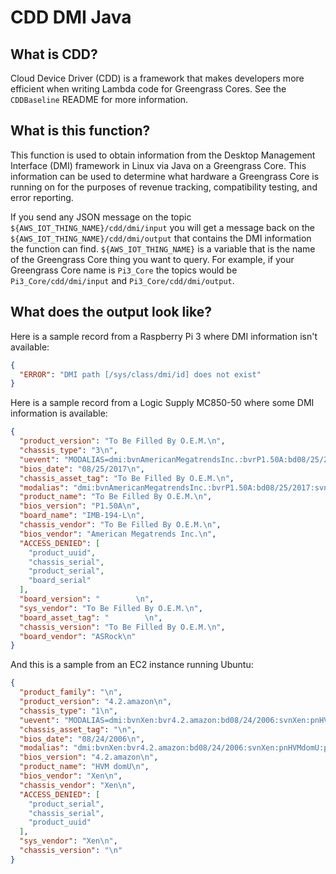 # CDD DMI Java

## What is CDD?

Cloud Device Driver (CDD) is a framework that makes developers more efficient when writing Lambda
code for Greengrass Cores.  See the `CDDBaseline` README for more information.

## What is this function?

This function is used to obtain information from the Desktop Management Interface (DMI) framework
in Linux via Java on a Greengrass Core.  This information can be used to determine what hardware
a Greengrass Core is running on for the purposes of revenue tracking, compatibility testing, and
error reporting.

If you send any JSON message on the topic `${AWS_IOT_THING_NAME}/cdd/dmi/input` you will get a
message back on the `${AWS_IOT_THING_NAME}/cdd/dmi/output` that contains the DMI information the
function can find.  `${AWS_IOT_THING_NAME}` is a variable that is the name of the Greengrass Core
thing you want to query.  For example, if your Greengrass Core name is `Pi3_Core` the topics
would be `Pi3_Core/cdd/dmi/input` and `Pi3_Core/cdd/dmi/output`.

## What does the output look like?

Here is a sample record from a Raspberry Pi 3 where DMI information isn't available:

```json
{
  "ERROR": "DMI path [/sys/class/dmi/id] does not exist"
}
```

Here is a sample record from a Logic Supply MC850-50 where some DMI information is available:

```json
{
  "product_version": "To Be Filled By O.E.M.\n",
  "chassis_type": "3\n",
  "uevent": "MODALIAS=dmi:bvnAmericanMegatrendsInc.:bvrP1.50A:bd08/25/2017:svnToBeFilledByO.E.M.:pnToBeFilledByO.E.M.:pvrToBeFilledByO.E.M.:rvnASRock:rnIMB-194-L:rvr:cvnToBeFilledByO.E.M.:ct3:cvrToBeFilledByO.E.M.:\n",
  "bios_date": "08/25/2017\n",
  "chassis_asset_tag": "To Be Filled By O.E.M.\n",
  "modalias": "dmi:bvnAmericanMegatrendsInc.:bvrP1.50A:bd08/25/2017:svnToBeFilledByO.E.M.:pnToBeFilledByO.E.M.:pvrToBeFilledByO.E.M.:rvnASRock:rnIMB-194-L:rvr:cvnToBeFilledByO.E.M.:ct3:cvrToBeFilledByO.E.M.:\n",
  "product_name": "To Be Filled By O.E.M.\n",
  "bios_version": "P1.50A\n",
  "board_name": "IMB-194-L\n",
  "chassis_vendor": "To Be Filled By O.E.M.\n",
  "bios_vendor": "American Megatrends Inc.\n",
  "ACCESS_DENIED": [
    "product_uuid",
    "chassis_serial",
    "product_serial",
    "board_serial"
  ],
  "board_version": "        \n",
  "sys_vendor": "To Be Filled By O.E.M.\n",
  "board_asset_tag": "        \n",
  "chassis_version": "To Be Filled By O.E.M.\n",
  "board_vendor": "ASRock\n"
}
```

And this is a sample from an EC2 instance running Ubuntu:

```json
{
  "product_family": "\n",
  "product_version": "4.2.amazon\n",
  "chassis_type": "1\n",
  "uevent": "MODALIAS=dmi:bvnXen:bvr4.2.amazon:bd08/24/2006:svnXen:pnHVMdomU:pvr4.2.amazon:cvnXen:ct1:cvr:\n",
  "chassis_asset_tag": "\n",
  "bios_date": "08/24/2006\n",
  "modalias": "dmi:bvnXen:bvr4.2.amazon:bd08/24/2006:svnXen:pnHVMdomU:pvr4.2.amazon:cvnXen:ct1:cvr:\n",
  "bios_version": "4.2.amazon\n",
  "product_name": "HVM domU\n",
  "bios_vendor": "Xen\n",
  "chassis_vendor": "Xen\n",
  "ACCESS_DENIED": [
    "product_serial",
    "chassis_serial",
    "product_uuid"
  ],
  "sys_vendor": "Xen\n",
  "chassis_version": "\n"
}
```
